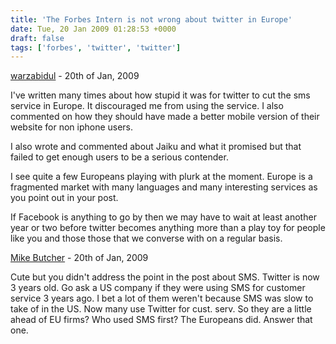 ```yaml
---
title: 'The Forbes Intern is not wrong about twitter in Europe'
date: Tue, 20 Jan 2009 01:28:53 +0000
draft: false
tags: ['forbes', 'twitter', 'twitter']
---
```


[warzabidul]( "richard@main-vision.com") - 20th of Jan, 2009</time>

I've written many times about how stupid it was for twitter to cut the sms service in Europe. It discouraged me from using the service. I also commented on how they should have made a better mobile version of their website for non iphone users.  
  
I also wrote and commented about Jaiku and what it promised but that failed to get enough users to be a serious contender.  
  
I see quite a few Europeans playing with plurk at the moment. Europe is a fragmented market with many languages and many interesting services as you point out in your post.  
  
If Facebook is anything to go by then we may have to wait at least another year or two before twitter becomes anything more than a play toy for people like you and those those that we converse with on a regular basis.

[Mike Butcher](http://uk.techcrunch.com "mike@mbites.com") - 20th of Jan, 2009</time>

Cute but you didn't address the point in the post about SMS. Twitter is now 3 years old. Go ask a US company if they were using SMS for customer service 3 years ago. I bet a lot of them weren't because SMS was slow to take of in the US. Now many use Twitter for cust. serv. So they are a little ahead of EU firms? Who used SMS first? The Europeans did. Answer that one.
